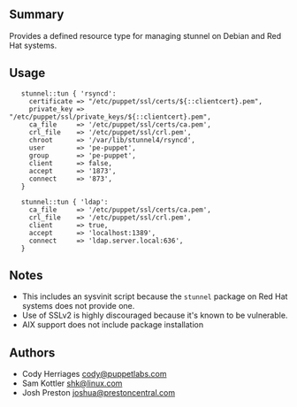 ## Summary
Provides a defined resource type for managing stunnel on Debian and Red Hat systems.

## Usage
```
   stunnel::tun { 'rsyncd':
     certificate => "/etc/puppet/ssl/certs/${::clientcert}.pem",
     private_key => "/etc/puppet/ssl/private_keys/${::clientcert}.pem",
     ca_file     => '/etc/puppet/ssl/certs/ca.pem',
     crl_file    => '/etc/puppet/ssl/crl.pem',
     chroot      => '/var/lib/stunnel4/rsyncd',
     user        => 'pe-puppet',
     group       => 'pe-puppet',
     client      => false,
     accept      => '1873',
     connect     => '873',
   }

   stunnel::tun { 'ldap':
     ca_file     => '/etc/puppet/ssl/certs/ca.pem',
     crl_file    => '/etc/puppet/ssl/crl.pem',
     client      => true,
     accept      => 'localhost:1389',
     connect     => 'ldap.server.local:636',
   }

```

## Notes
* This includes an sysvinit script because the `stunnel` package on Red Hat systems does not provide one.
* Use of SSLv2 is highly discouraged because it's known to be vulnerable.
* AIX support does not include package installation

## Authors
* Cody Herriages <cody@puppetlabs.com>
* Sam Kottler <shk@linux.com>
* Josh Preston <joshua@prestoncentral.com>
